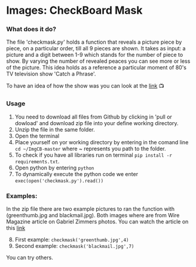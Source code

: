 # Images: CheckBoard Mask

### What does it do?
The file 'checkmask.py' holds a function that reveals a picture piece by piece, on a particular order, till all 9 pieces are shown. It takes as input: a picture and a digit between 1-9 which stands for the number of piece to show. By varying the number of revealed peaces you can see more or less of the picture. This idea holds as a reference a particular moment of  80's TV television show 'Catch a Phrase'. 

To have an idea of how the show was you can look at the [link](https://www.youtube.com/watch?v=lFhedb2g9jg) :tv:

### Usage
1. You need to download all files from Github by clicking in 'pull or dowload' and download zip file into your define working directory.
2. Unzip the file in the same folder. 
3. Open the terminal
4. Place yourself on yor working directory by entering in the comand line ``` cd ~/ImgCB-master``` where ~ represents you path to the folder.
5. To check if you have all libraries run on terminal ```pip install -r requirements.txt```.
6. Open python by entering ```python```
7. To dynamically execute the python code we enter ```exec(open('checkmask.py').read())```
### Examples:
In the zip file there are two example pictures to ran the function with (greenthumb.jpg and blackmail.jpg). 
Both images where are from Wire Magazine article on Gabriel Zimmers photos. You can watch the article on this [link](https://www.wired.com/story/idioms-photographs/)

8. First example: ```checkmask('greenthumb.jpg',4)```
9. Second example: ```checkmask('blackmail.jpg',7)```

You can try others. 
